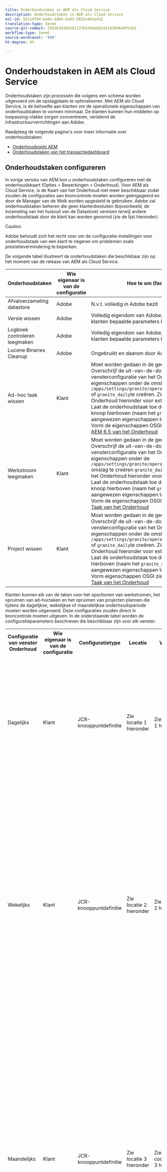 ```yaml
---
title: Onderhoudstaken in AEM als Cloud Service
description: Onderhoudstaken in AEM als Cloud Service
exl-id: 5b114f94-be6e-4db4-bad3-d832e4e5a412
translation-type: tm+mt
source-git-commit: 256363d166591137b53d4a6b5a31436064dfb3d2
workflow-type: tm+mt
source-wordcount: '999'
ht-degree: 0%

---
```


# Onderhoudstaken in AEM als Cloud Service

Onderhoudstaken zijn processen die volgens een schema worden uitgevoerd om de opslagplaats te optimaliseren. Met AEM als Cloud Service, is de behoefte aan klanten om de operationele eigenschappen van onderhoudstaken te vormen minimaal. De klanten kunnen hun middelen op toepassing-vlakke zorgen concentreren, verlatend de infrastructuurverrichtingen aan Adobe.

Raadpleeg de volgende pagina&#39;s voor meer informatie over onderhoudstaken:

* [Onderhoudsgids AEM](https://helpx.adobe.com/experience-manager/kb/AEM6-Maintenance-Guide.html)
* [Onderhoudstaken van het transactiedashboard](https://helpx.adobe.com/experience-manager/6-5/sites/administering/using/operations-dashboard.html#AutomatedMaintenanceTasks)

## Onderhoudstaken configureren

In vorige versies van AEM kon u onderhoudstaken configureren met de onderhoudskaart (Opties > Bewerkingen > Onderhoud). Voor AEM als Cloud Service, is de Kaart van het Onderhoud niet meer beschikbaar zodat zouden de configuraties aan broncontrole moeten worden geëngageerd en door de Manager van de Wolk worden opgesteld te gebruiken. Adobe zal onderhoudstaken beheren die geen klantenbesluiten (bijvoorbeeld, de Inzameling van het huisvuil van de Datastore) vereisen terwijl andere onderhoudstaak door de klant kan worden gevormd (zie de lijst hieronder).

>[!CAUTION]
>
>Adobe behoudt zich het recht voor om de configuratie-instellingen voor onderhoudstaak van een klant te negeren om problemen zoals prestatievermindering te beperken.

De volgende tabel illustreert de onderhoudstaken die beschikbaar zijn op het moment van de release van AEM als Cloud Service.

| Onderhoudstaken | Wie eigenaar is van de configuratie | Hoe te om (facultatief) te vormen |
|---|---|---|
| Afvalverzameling datastore | Adobe | N.v.t. volledig in Adobe bezit |
| Versie wissen | Adobe | Volledig eigendom van Adobe, maar in de toekomst zullen klanten bepaalde parameters kunnen configureren. |
| Logboek controleren leegmaken | Adobe | Volledig eigendom van Adobe, maar in de toekomst zullen klanten bepaalde parameters kunnen configureren. |
| Lucene Binaries Cleanup | Adobe | Ongebruikt en daarom door Adobe uitgeschakeld. |
| Ad-hoc taak wissen | Klant | Moet worden gedaan in de geest. <br> Overschrijf de uit-van-de-doos knoop van de het vensterconfiguratie van het Onderhoud onder  `/libs` door eigenschappen onder de omslag  `/apps/settings/granite/operations/maintenance/granite_weekly` of  `granite_daily`te creëren. Zie de lijst van het Venster van het Onderhoud hieronder voor extra configuratiedetails. <br> Laat de onderhoudstaak toe door een andere knoop onder de knoop hierboven (naam het  `granite_TaskPurgeTask`) met de aangewezen eigenschappen toe te voegen. <br> Vorm de eigenschappen OSGI zie de documentatie van de Taak  [AEM 6.5 van het Onderhoud](https://helpx.adobe.com/experience-manager/kb/AEM6-Maintenance-Guide.html) |
| Werkstroom leegmaken | Klant | Moet worden gedaan in de geest. <br> Overschrijf de uit-van-de-doos knoop van de het vensterconfiguratie van het Onderhoud onder  `/libs` door eigenschappen onder de `/apps/settings/granite/operations/maintenance/granite_weekly` omslag te creëren  `granite_daily`. Zie de lijst van het Venster van het Onderhoud hieronder voor extra configuratiedetails. <br> Laat de onderhoudstaak toe door een andere knoop onder de knoop hierboven (naam het  `granite_WorkflowPurgeTask`) met de aangewezen eigenschappen toe te voegen. <br> Vorm de eigenschappen OSGI zie  [AEM 6.5 documentatie van de Taak van het Onderhoud](https://helpx.adobe.com/experience-manager/kb/AEM6-Maintenance-Guide.html) |
| Project wissen | Klant | Moet worden gedaan in de geest. <br> Overschrijf de uit-van-de-doos knoop van de het vensterconfiguratie van het Onderhoud onder  `/libs` door eigenschappen onder de omslag  `/apps/settings/granite/operations/maintenance/granite_weekly` of  `granite_daily`te creëren. Zie de lijst van het Venster van het Onderhoud hieronder voor extra configuratiedetails. <br> Laat de onderhoudstaak toe door een knoop onder de knoop hierboven (naam het  `granite_ProjectPurgeTask`) met de aangewezen eigenschappen toe te voegen. <br> Vorm eigenschappen OSGI zie  [AEM 6.5 documentatie van de Taak van het Onderhoud](https://helpx.adobe.com/experience-manager/kb/AEM6-Maintenance-Guide.html) |

Klanten kunnen elk van de taken voor het opschonen van werkstromen, het opruimen van ad-hoctaken en het opruimen van projecten plannen die tijdens de dagelijkse, wekelijkse of maandelijkse onderhoudsperiode moeten worden uitgevoerd. Deze configuraties zouden direct in broncontrole moeten uitgeven. In de onderstaande tabel worden de configuratieparameters beschreven die beschikbaar zijn voor elk venster.

<table>
  <tr>
    <th>Configuratie van venster Onderhoud</th>
    <th>Wie eigenaar is van de configuratie</th>
    <th>Configuratietype</th>
    <th>Locatie</th>
    <th>Voorbeeld</th>
    <th>Parameters</th>
  </tr>
  <tr>
    <td>Dagelijks</td>
    <td>Klant</td>
    <td>JCR-knooppuntdefinitie</td>
    <td>Zie locatie 1 hieronder</td>
    <td>Zie voorbeeld 1 hieronder</td>
  <td>
  <strong>windowSchedule</strong> = daily (deze waarde moet niet worden gewijzigd) 
  <strong>windowStartTime</strong> = HH:MM gebruikt als 24-uurs klok. Bepaalt wanneer de Taken van het Onderhoud verbonden aan het Dagelijkse Venster van het Onderhoud zouden moeten beginnen uitvoerend.
  <strong>windowEndTime</strong> = HH:MM die als klok van 24 uur gebruikt. Bepaalt wanneer de Taken van het Onderhoud verbonden aan het Dagelijkse Venster van het Onderhoud zouden moeten ophouden uitvoerend als zij nog niet hebben voltooid.
  </td> 
  </tr>
  <tr>
    <td>Wekelijks</td>
    <td>Klant</td>
    <td>JCR-knooppuntdefinitie</td>
    <td>Zie locatie 2 hieronder</td>
    <td>Zie voorbeeld 2 hieronder</td>
    <td>
    <strong>windowSchedule</strong> = wekelijks (deze waarde zou niet moeten worden veranderd) 
    <strong>windowStartTime</strong> = HH:MM die als klok van 24 uur gebruikt. Bepaalt wanneer de Taken van het Onderhoud verbonden aan het wekelijkse Venster van het Onderhoud zouden moeten beginnen uitvoerend.
    <strong>windowEndTime</strong> = HH:MM die als klok van 24 uur gebruikt. Bepaalt wanneer de Taken van het Onderhoud verbonden aan het Wekelijkse Venster van het Onderhoud zouden moeten ophouden uitvoerend als zij nog niet hebben voltooid.
    <strong>windowScheduleWeekdays = Array van 2 waarden van 1-7. bijv. [5,5].</strong> De eerste waarde van de array is de startdag waarop de taak is gepland en de tweede waarde is de einddag waarop de taak wordt gestopt. De exacte tijd van het begin en het einde wordt bepaald door respectievelijk windowStartTime en windowEndTime.
    </td> 
  </tr>
  <tr>
    <td>Maandelijks</td>
    <td>Klant</td>
    <td>JCR-knooppuntdefinitie</td>
    <td>Zie locatie 3 hieronder</td>
    <td>Zie codevoorbeeld 3 hieronder</td>
    <td>
    <strong>windowSchedule</strong> = daily (deze waarde moet niet worden gewijzigd) 
    <strong>windowStartTime</strong> = HH:MM gebruikt als 24-uurs klok. Definieert wanneer de onderhoudstaken die aan het Maandelijkse Onderhoudsvenster zijn gekoppeld, moeten worden uitgevoerd.
    <strong>windowEndTime</strong> = HH:MM die als klok van 24 uur gebruikt. Definieert wanneer de onderhoudstaken die zijn gekoppeld aan het venster Maandelijks onderhoud niet meer worden uitgevoerd als deze nog niet zijn voltooid.
    <strong>windowScheduleWeekdays = Array van 2 waarden van 1-7. bijv. [5,5].</strong> De eerste waarde van de array is de startdag waarop de taak is gepland en de tweede waarde is de einddag waarop de taak wordt gestopt. De exacte tijd van het begin en het einde wordt bepaald door respectievelijk windowStartTime en windowEndTime.
    <strong>windowFirstLastStartDay - 0/1</strong> 0 aan planning op de eerste week van de maand of 1 aan planning op de laatste week van de maand. Het ontbreken van een waarde zou banen effectief plannen elke dag zoals die door windowScheduleWeekdays elke maand wordt geregeld.
    </td> 
    </tr>
</table>

Locaties:

1. /apps/settings/granite/operations/onderhoud/granite_day
2. /apps/settings/granite/operations/onderhoud/granite_week
3. /apps/settings/granite/operations/onderhoud/granite_month

Codevoorbeelden:

Codevoorbeeld 1

```xml
<?xml version="1.0" encoding="UTF-8"?>
<jcr:root xmlns:sling="http://sling.apache.org/jcr/sling/1.0" 
  xmlns:jcr="http://www.jcp.org/jcr/1.0" 
  jcr:primaryType="sling:Folder"
  sling:configCollectionInherit="true"
  sling:configPropertyInherit="true"
  windowSchedule="daily"
  windowStartTime="03:00"
  windowEndTime="05:00"
 />
```

Codevoorbeeld 2

```xml
<?xml version="1.0" encoding="UTF-8"?>
<jcr:root xmlns:sling="http://sling.apache.org/jcr/sling/1.0" 
   xmlns:jcr="http://www.jcp.org/jcr/1.0"
   jcr:primaryType="sling:Folder"
   sling:configCollectionInherit="true"
   sling:configPropertyInherit="true"
   windowEndTime="15:30"
   windowSchedule="weekly"
   windowScheduleWeekdays="[5,5]"
   windowStartTime="14:30"/>
```

Codevoorbeeld 3

```xml
<?xml version="1.0" encoding="UTF-8"?>
<jcr:root xmlns:sling="http://sling.apache.org/jcr/sling/1.0" 
   xmlns:jcr="http://www.jcp.org/jcr/1.0"
   jcr:primaryType="sling:Folder"
   sling:configCollectionInherit="true"
   sling:configPropertyInherit="true"
   windowEndTime="15:30"
   windowSchedule="monthly"
   windowFirstLastStartDay=0
   windowScheduleWeekdays="[5,5]"
   windowStartTime="14:30"/>
```

| Configuratie van venster Onderhoud | Wie eigenaar is van de configuratie | Configuratietype | Locatie | Voorbeeld | Parameters |
|---|---|---|---|---|---|
| Dagelijks | Klant | JCR-knooppuntdefinitie | Zie locatie 2 hieronder | Zie voorbeeld 2 hieronder | `windowSchedule= daily` (deze waarde moet niet worden gewijzigd).  <br> `windowStartTime=HH:MM` gebruiken als 24-uurs klok. Bepaalt wanneer de Taken van het Onderhoud verbonden aan het Dagelijkse Venster van het Onderhoud zouden moeten beginnen uitvoerend. <br> **windowEndTime= HH:** gebruiken als 24-uurs klok. Bepaalt wanneer de Taken van het Onderhoud verbonden aan het Dagelijkse Venster van het Onderhoud zouden moeten ophouden uitvoerend als zij nog niet hebben voltooid. |
